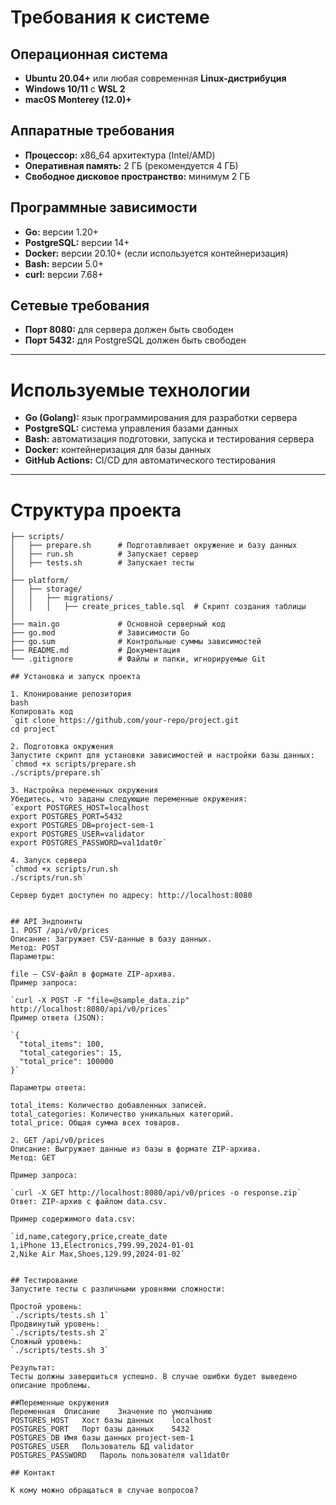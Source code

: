 # Требования к системе

## Операционная система  
- **Ubuntu 20.04+** или любая современная **Linux-дистрибуция**  
- **Windows 10/11** с **WSL 2**  
- **macOS Monterey (12.0)+**  

## Аппаратные требования  
- **Процессор:** x86_64 архитектура (Intel/AMD)  
- **Оперативная память:** 2 ГБ (рекомендуется 4 ГБ)  
- **Свободное дисковое пространство:** минимум 2 ГБ  

## Программные зависимости  
- **Go:** версии 1.20+  
- **PostgreSQL:** версии 14+  
- **Docker:** версии 20.10+ (если используется контейнеризация)  
- **Bash:** версии 5.0+  
- **curl:** версии 7.68+  

## Сетевые требования  
- **Порт 8080:** для сервера должен быть свободен  
- **Порт 5432:** для PostgreSQL должен быть свободен  

---

# Используемые технологии  
- **Go (Golang):** язык программирования для разработки сервера  
- **PostgreSQL:** система управления базами данных  
- **Bash:** автоматизация подготовки, запуска и тестирования сервера  
- **Docker:** контейнеризация для базы данных  
- **GitHub Actions:** CI/CD для автоматического тестирования  

---

# Структура проекта  

```plaintext
├── scripts/
│   ├── prepare.sh      # Подготавливает окружение и базу данных
│   ├── run.sh          # Запускает сервер
│   ├── tests.sh        # Запускает тесты
│
├── platform/
│   ├── storage/
│   │   ├── migrations/
│   │   │   ├── create_prices_table.sql  # Скрипт создания таблицы
│
├── main.go             # Основной серверный код
├── go.mod              # Зависимости Go
├── go.sum              # Контрольные суммы зависимостей
├── README.md           # Документация
└── .gitignore          # Файлы и папки, игнорируемые Git

## Установка и запуск проекта

1. Клонирование репозитория
bash
Копировать код
`git clone https://github.com/your-repo/project.git
cd project`

2. Подготовка окружения
Запустите скрипт для установки зависимостей и настройки базы данных:
`chmod +x scripts/prepare.sh
./scripts/prepare.sh`

3. Настройка переменных окружения
Убедитесь, что заданы следующие переменные окружения:
`export POSTGRES_HOST=localhost
export POSTGRES_PORT=5432
export POSTGRES_DB=project-sem-1
export POSTGRES_USER=validator
export POSTGRES_PASSWORD=val1dat0r`

4. Запуск сервера
`chmod +x scripts/run.sh
./scripts/run.sh`

Сервер будет доступен по адресу: http://localhost:8080


## API Эндпоинты
1. POST /api/v0/prices
Описание: Загружает CSV-данные в базу данных.
Метод: POST
Параметры:

file – CSV-файл в формате ZIP-архива.
Пример запроса:

`curl -X POST -F "file=@sample_data.zip" http://localhost:8080/api/v0/prices`
Пример ответа (JSON):

`{
  "total_items": 100,
  "total_categories": 15,
  "total_price": 100000
}`

Параметры ответа:

total_items: Количество добавленных записей.
total_categories: Количество уникальных категорий.
total_price: Общая сумма всех товаров.

2. GET /api/v0/prices
Описание: Выгружает данные из базы в формате ZIP-архива.
Метод: GET

Пример запроса:

`curl -X GET http://localhost:8080/api/v0/prices -o response.zip`
Ответ: ZIP-архив с файлом data.csv.

Пример содержимого data.csv:

`id,name,category,price,create_date
1,iPhone 13,Electronics,799.99,2024-01-01
2,Nike Air Max,Shoes,129.99,2024-01-02`


## Тестирование
Запустите тесты с различными уровнями сложности:

Простой уровень:
`./scripts/tests.sh 1`
Продвинутый уровень:
`./scripts/tests.sh 2`
Сложный уровень:
`./scripts/tests.sh 3`

Результат:
Тесты должны завершиться успешно. В случае ошибки будет выведено описание проблемы.

##Переменные окружения
Переменная	Описание	Значение по умолчанию
POSTGRES_HOST	Хост базы данных	localhost
POSTGRES_PORT	Порт базы данных	5432
POSTGRES_DB	Имя базы данных	project-sem-1
POSTGRES_USER	Пользователь БД	validator
POSTGRES_PASSWORD	Пароль пользователя	val1dat0r

## Контакт

К кому можно обращаться в случае вопросов?
